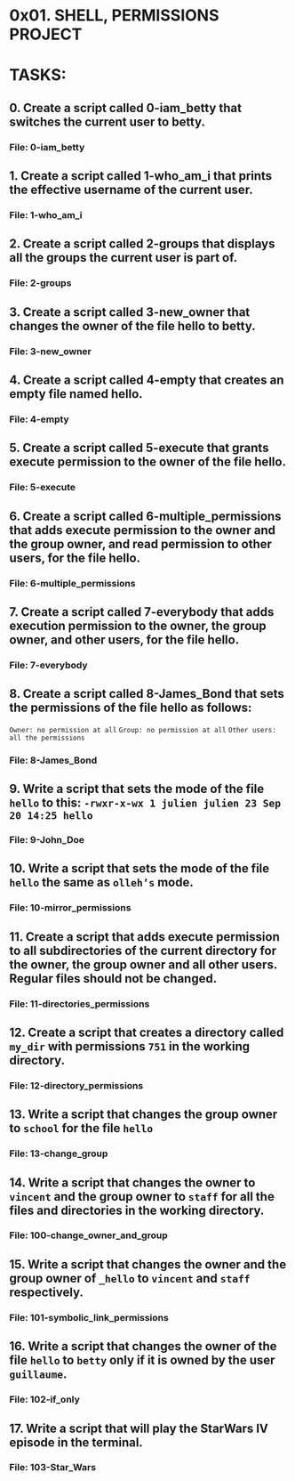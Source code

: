 # 0x01. SHELL, PERMISSIONS PROJECT

# TASKS:

## 0. Create a script called 0-iam_betty that switches the current user to betty.
### File: 0-iam_betty

## 1. Create a script called 1-who_am_i that prints the effective username of the current user.
### File: 1-who_am_i

## 2. Create a script called 2-groups that displays all the groups the current user is part of.
### File: 2-groups

## 3. Create a script called 3-new_owner that changes the owner of the file hello to betty.
### File: 3-new_owner

## 4. Create a script called 4-empty that creates an empty file named hello.
### File: 4-empty

## 5. Create a script called 5-execute that grants execute permission to the owner of the file hello.
### File: 5-execute

## 6. Create a script called 6-multiple_permissions that adds execute permission to the owner and the group owner, and read permission to other users, for the file hello.
### File: 6-multiple_permissions

## 7. Create a script called 7-everybody that adds execution permission to the owner, the group owner, and other users, for the file hello.
### File: 7-everybody

## 8. Create a script called 8-James_Bond that sets the permissions of the file hello as follows:
``Owner: no permission at all``
``Group: no permission at all``
``Other users: all the permissions``
### File: 8-James_Bond

## 9. Write a script that sets the mode of the file `hello` to this: `-rwxr-x-wx 1 julien julien 23 Sep 20 14:25 hello`
### File: 9-John_Doe

## 10. Write a script that sets the mode of the file `hello` the same as `olleh’s` mode.
### File: 10-mirror_permissions

## 11. Create a script that adds execute permission to all subdirectories of the current directory for the owner, the group owner and all other users. Regular files should not be changed.
### File: 11-directories_permissions

## 12. Create a script that creates a directory called `my_dir` with permissions `751` in the working directory.
### File: 12-directory_permissions

## 13. Write a script that changes the group owner to `school` for the file `hello`
### File: 13-change_group

## 14. Write a script that changes the owner to `vincent` and the group owner to `staff` for all the files and directories in the working directory.
### File: 100-change_owner_and_group

## 15. Write a script that changes the owner and the group owner of `_hello` to `vincent` and `staff` respectively.
### File: 101-symbolic_link_permissions

## 16. Write a script that changes the owner of the file `hello` to `betty` only if it is owned by the user `guillaume`.
### File: 102-if_only

## 17. Write a script that will play the StarWars IV episode in the terminal.
### File: 103-Star_Wars
